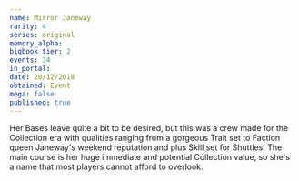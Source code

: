 ```yaml
---
name: Mirror Janeway
rarity: 4
series: original
memory_alpha:
bigbook_tier: 2
events: 34
in_portal:
date: 28/12/2018
obtained: Event
mega: false
published: true
---
```


Her Bases leave quite a bit to be desired, but this was a crew made for the Collection era with qualities ranging from a gorgeous Trait set to Faction queen Janeway's weekend reputation and plus Skill set for Shuttles. The main course is her huge immediate and potential Collection value, so she's a name that most players cannot afford to overlook.
